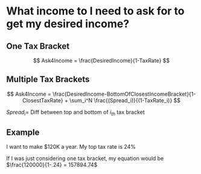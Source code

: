 # What income to I need to ask for to get my desired income?

## One Tax Bracket

$$ Ask4Income = \frac{DesiredIncome}{1-TaxRate} $$

## Multiple Tax Brackets

$$ Ask4Income = \frac{DesiredIncome-BottomOfClosestIncomeBracket}{1-ClosestTaxRate} + \sum_i^N \frac{(Spread_i)}{(1-TaxRate_i)} $$

$Spread_i  =$  Diff between top and bottom of $i_{th}$ tax bracket

## Example

I want to make $120K a year.  My top tax rate is 24%

If I was just considering one tax bracket, my equation would be $\frac{120000}{1-.24} = 157894.74$
